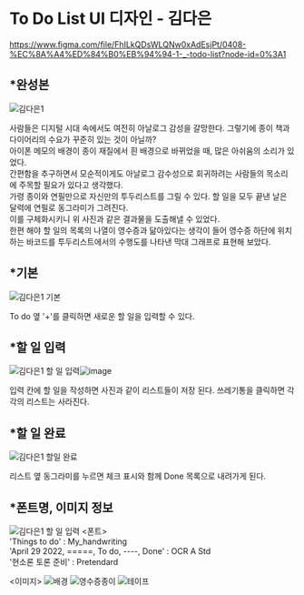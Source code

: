 To Do List UI 디자인 - 김다은
==========================
<https://www.figma.com/file/FhILkQDsWLQNw0xAdEsjPt/0408-%EC%8A%A4%ED%84%B0%EB%94%94-1-_-todo-list?node-id=0%3A1>

*완성본
------
![김다은1](https://user-images.githubusercontent.com/102949539/166413112-1cfe9eab-caae-4472-b511-0fed8b0ce4a4.png)

사람들은 디지털 시대 속에서도 여전히 아날로그 감성을 갈망한다. 그렇기에 종이 책과 다이어리의 수요가 꾸준히 있는 것이 아닐까?  
아이폰 메모의 배경이 종이 재질에서 흰 배경으로 바뀌었을 때, 많은 아쉬움의 소리가 있었다.   
간편함을 추구하면서 모순적이게도 아날로그 감수성으로 회귀하려는 사람들의 목소리에 주목할 필요가 있다고 생각했다.  
가령 종이와 연필만으로 자신만의 투두리스트를 그릴 수 있다. 할 일을 모두 끝낸 날은 달력에 연필로 동그라미가 그려진다.  
이를 구체화시키니 위 사진과 같은 결과물을 도출해낼 수 있었다.  
한편 해야 할 일의 목록의 나열이 영수증과 닮아있다는 생각이 들어 영수증 하단에 위치하는 바코드를 투두리스트에서의 수행도를 나타낸 막대 그래프로 표현해 보았다.  

*기본
--------
![김다은1 기본](https://user-images.githubusercontent.com/102949539/167305876-b22c3c77-193c-4ed4-83b1-697f04072c94.png)

To do 옆 '+'를 클릭하면 새로운 할 일을 입력할 수 있다.

*할 일 입력
--------
![김다은1 할 일 입력](https://user-images.githubusercontent.com/102949539/167305928-351d1afd-4aa7-4459-bcf3-6e8afa57b60d.png)![image](https://user-images.githubusercontent.com/102949539/167306726-3312ecae-b580-42c9-b7e9-28e82940b4a2.png)


입력 칸에 할 일을 작성하면 사진과 같이 리스트들이 저장 된다.  쓰레기통을 클릭하면 각각의 리스트는 사라진다.

*할 일 완료
---------
![김다은1 할일 완료](https://user-images.githubusercontent.com/102949539/167306006-5b802c4f-1d59-4141-ab97-e79f5455f0ea.png)

리스트 옆 동그라미를 누르면 체크 표시와 함께 Done 목록으로 내려가게 된다.


*폰트명, 이미지 정보
----------------
![김다은1 할 일 입력](https://user-images.githubusercontent.com/102949539/167305928-351d1afd-4aa7-4459-bcf3-6e8afa57b60d.png)
<폰트>  
'Things to do' : My_handwriting  
'April 29 2022, =====, To do, ----, Done' : OCR A Std  
'현소론 토론 준비' : Pretendard  

<이미지>
![배경](https://user-images.githubusercontent.com/102949539/167306594-9772fec4-5396-4497-a29f-c0af4d68e58b.png)
![영수증종이](https://user-images.githubusercontent.com/102949539/167306597-b40cf502-b90b-4ec8-844c-0fa554db5706.png)
![테이프](https://user-images.githubusercontent.com/102949539/167306599-f6d248fa-2b03-41ec-9314-eea23952bae9.png)


